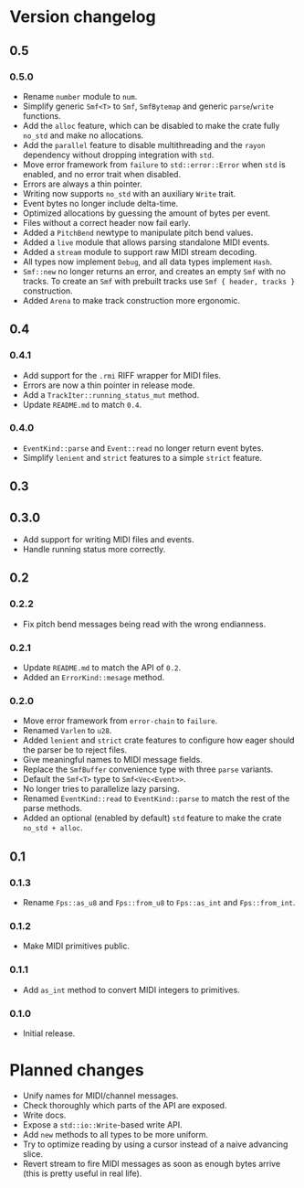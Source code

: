 
# Version changelog

## 0.5

### 0.5.0

- Rename `number` module to `num`.
- Simplify generic `Smf<T>` to `Smf`, `SmfBytemap` and generic `parse`/`write` functions.
- Add the `alloc` feature, which can be disabled to make the crate fully `no_std` and make no
    allocations.
- Add the `parallel` feature to disable multithreading and the `rayon` dependency without dropping
    integration with `std`.
- Move error framework from `failure` to `std::error::Error` when `std` is enabled, and no error
    trait when disabled.
- Errors are always a thin pointer.
- Writing now supports `no_std` with an auxiliary `Write` trait.
- Event bytes no longer include delta-time.
- Optimized allocations by guessing the amount of bytes per event.
- Files without a correct header now fail early.
- Added a `PitchBend` newtype to manipulate pitch bend values.
- Added a `live` module that allows parsing standalone MIDI events.
- Added a `stream` module to support raw MIDI stream decoding.
- All types now implement `Debug`, and all data types implement `Hash`.
- `Smf::new` no longer returns an error, and creates an empty `Smf` with no tracks. To create an
    `Smf` with prebuilt tracks use `Smf { header, tracks }` construction.
- Added `Arena` to make track construction more ergonomic.

## 0.4

### 0.4.1

- Add support for the `.rmi` RIFF wrapper for MIDI files.
- Errors are now a thin pointer in release mode.
- Add a `TrackIter::running_status_mut` method.
- Update `README.md` to match `0.4`.

### 0.4.0

- `EventKind::parse` and `Event::read` no longer return event bytes.
- Simplify `lenient` and `strict` features to a simple `strict` feature.

## 0.3

## 0.3.0

- Add support for writing MIDI files and events.
- Handle running status more correctly.

## 0.2

### 0.2.2

- Fix pitch bend messages being read with the wrong endianness.

### 0.2.1

- Update `README.md` to match the API of `0.2`.
- Added an `ErrorKind::mesage` method.

### 0.2.0

- Move error framework from `error-chain` to `failure`.
- Renamed `Varlen` to `u28`.
- Added `lenient` and `strict` crate features to configure how eager should the parser be to reject
    files.
- Give meaningful names to MIDI message fields.
- Replace the `SmfBuffer` convenience type with three `parse` variants.
- Default the `Smf<T>` type to `Smf<Vec<Event>>`.
- No longer tries to parallelize lazy parsing.
- Renamed `EventKind::read` to `EventKind::parse` to match the rest of the parse methods.
- Added an optional (enabled by default) `std` feature to make the crate `no_std + alloc`.

## 0.1

### 0.1.3

- Rename `Fps::as_u8` and `Fps::from_u8` to `Fps::as_int` and `Fps::from_int`.

### 0.1.2

- Make MIDI primitives public.

### 0.1.1

- Add `as_int` method to convert MIDI integers to primitives.

### 0.1.0

- Initial release.

# Planned changes

- Unify names for MIDI/channel messages.
- Check thoroughly which parts of the API are exposed.
- Write docs.
- Expose a `std::io::Write`-based write API.
- Add `new` methods to all types to be more uniform.
- Try to optimize reading by using a cursor instead of a naive advancing slice.
- Revert stream to fire MIDI messages as soon as enough bytes arrive (this is pretty useful in
    real life).